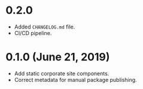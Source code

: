 # 0.2.0

- Added `CHANGELOG.md` file.
- CI/CD pipeline.

# 0.1.0 (June 21, 2019)

- Add static corporate site components.
- Correct metadata for manual package publishing.
